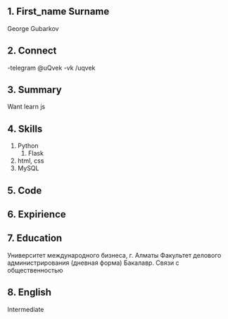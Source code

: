 ## 1. First_name Surname
George Gubarkov

## 2. Connect
-telegram @uQvek
-vk /uqvek

## 3. Summary
Want learn js

## 4. Skills
1. Python 
    1. Flask
2. html, css
3. MySQL

## 5. Code 

## 6. Expirience

## 7. Education
Университет международного бизнеса, г. Алматы
Факультет делового администрирования (дневная форма)
Бакалавр. Связи с общественностью

## 8. English
Intermediate